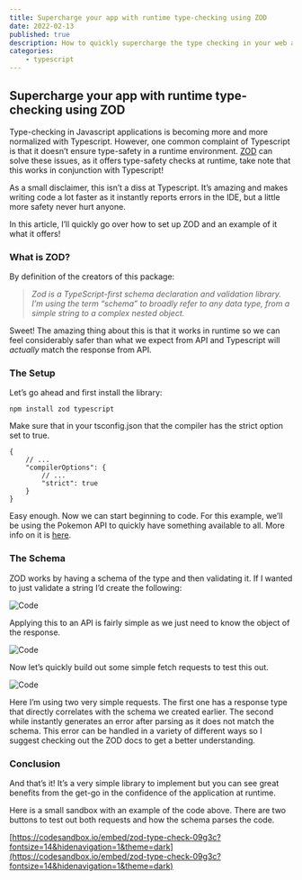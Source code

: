 ```yaml
---
title: Supercharge your app with runtime type-checking using ZOD
date: 2022-02-13
published: true
description: How to quickly supercharge the type checking in your web application by using ZOD and Typescript. However, it has the added benefit of working in runtime!
categories:
    - typescript
---
```


## Supercharge your app with runtime type-checking using ZOD

Type-checking in Javascript applications is becoming more and more normalized with Typescript. However, one common complaint of Typescript is that it doesn’t ensure type-safety in a runtime environment. [ZOD](https://github.com/colinhacks/zod) can solve these issues, as it offers type-safety checks at runtime, take note that this works in conjunction with Typescript!

As a small disclaimer, this isn’t a diss at Typescript. It’s amazing and makes writing code a lot faster as it instantly reports errors in the IDE, but a little more safety never hurt anyone.

In this article, I’ll quickly go over how to set up ZOD and an example of it what it offers!

### What is ZOD?

By definition of the creators of this package:

> _Zod is a TypeScript-first schema declaration and validation library. I’m using the term “schema” to broadly refer to any data type, from a simple_ _string to a complex nested object._

Sweet! The amazing thing about this is that it works in runtime so we can feel considerably safer than what we expect from API and Typescript will _actually_ match the response from API.

### The Setup

Let’s go ahead and first install the library:

```
npm install zod typescript
```

Make sure that in your tsconfig.json that the compiler has the strict option set to true.

```
{
    // ...
    "compilerOptions": {
        // ...
        "strict": true
    }
}
```

Easy enough. Now we can start beginning to code. For this example, we’ll be using the Pokemon API to quickly have something available to all. More info on it is [here](https://pokeapi.co/).

### The Schema

ZOD works by having a schema of the type and then validating it. If I wanted to just validate a string I’d create the following:

![Code](https://cdn.hashnode.com/res/hashnode/image/upload/v1644766887907/ukO3lK-Jc.png)

Applying this to an API is fairly simple as we just need to know the object of the response.

![Code](https://cdn.hashnode.com/res/hashnode/image/upload/v1644766889763/8PnrC46MY.png)

Now let’s quickly build out some simple fetch requests to test this out.

![Code](https://cdn.hashnode.com/res/hashnode/image/upload/v1644766891403/wEa-PSEUo.png)

Here I’m using two very simple requests. The first one has a response type that directly correlates with the schema we created earlier. The second while instantly generates an error after parsing as it does not match the schema. This error can be handled in a variety of different ways so I suggest checking out the ZOD docs to get a better understanding.

### Conclusion

And that’s it! It’s a very simple library to implement but you can see great benefits from the get-go in the confidence of the application at runtime.

Here is a small sandbox with an example of the code above. There are two buttons to test out both requests and how the schema parses the code.

[https://codesandbox.io/embed/zod-type-check-09g3c?fontsize=14&hidenavigation=1&theme=dark](https://codesandbox.io/embed/zod-type-check-09g3c?fontsize=14&hidenavigation=1&theme=dark)
